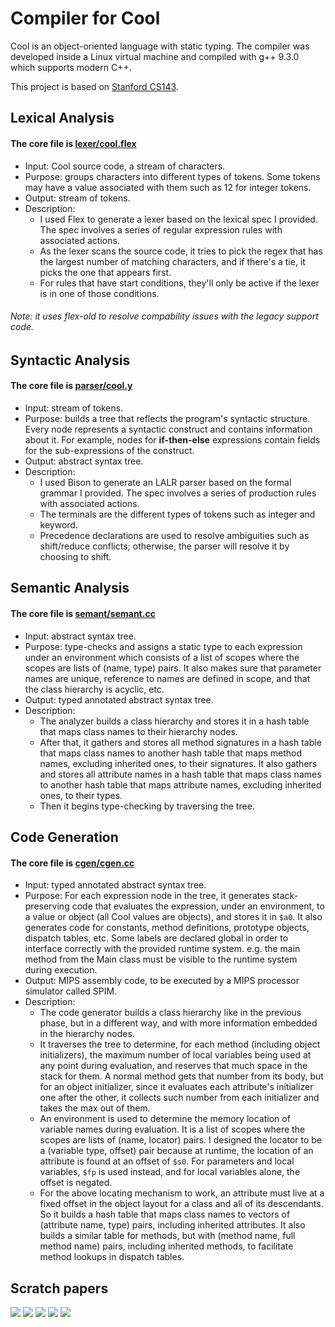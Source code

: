# Compiler for Cool
Cool is an object-oriented language with static typing. The compiler was developed inside a Linux virtual machine and compiled with g++ 9.3.0 which supports modern C++.

This project is based on [Stanford CS143](https://web.stanford.edu/class/cs143/).

## Lexical Analysis
#### The core file is [lexer/cool.flex](lexer/cool.flex)
- Input: Cool source code, a stream of characters.
- Purpose: groups characters into different types of tokens. Some tokens may have a value associated with them such as 12 for integer tokens.
- Output: stream of tokens.
- Description:
  - I used Flex to generate a lexer based on the lexical spec I provided. The spec involves a series of regular expression rules with associated actions.
  - As the lexer scans the source code, it tries to pick the regex that has the largest number of matching characters, and if there's a tie, it picks the one that appears first.
  - For rules that have start conditions, they'll only be active if the lexer is in one of those conditions.

###### Note: it uses flex-old to resolve compability issues with the legacy support code.

## Syntactic Analysis
#### The core file is [parser/cool.y](parser/cool.y)
- Input: stream of tokens.
- Purpose: builds a tree that reflects the program's syntactic structure. Every node represents a syntactic construct and contains information about it. For example, nodes for **if-then-else** expressions contain fields for the sub-expressions of the construct.
- Output: abstract syntax tree.
- Description:
  - I used Bison to generate an LALR parser based on the formal grammar I provided. The spec involves a series of production rules with associated actions.
  - The terminals are the different types of tokens such as integer and keyword.
  - Precedence declarations are used to resolve ambiguities such as shift/reduce conflicts; otherwise, the parser will resolve it by choosing to shift.

## Semantic Analysis
#### The core file is [semant/semant.cc](semant/semant.cc)
- Input: abstract syntax tree.
- Purpose: type-checks and assigns a static type to each expression under an environment which consists of a list of scopes where the scopes are lists of (name, type) pairs. It also makes sure that parameter names are unique, reference to names are defined in scope, and that the class hierarchy is acyclic, etc.
- Output: typed annotated abstract syntax tree.
- Description:
  - The analyzer builds a class hierarchy and stores it in a hash table that maps class names to their hierarchy nodes.
  - After that, it gathers and stores all method signatures in a hash table that maps class names to another hash table that maps method names, excluding inherited ones, to their signatures. It also gathers and stores all attribute names in a hash table that maps class names to another hash table that maps attribute names, excluding inherited ones, to their types.
  - Then it begins type-checking by traversing the tree.

## Code Generation
#### The core file is [cgen/cgen.cc](cgen/cgen.cc)
- Input: typed annotated abstract syntax tree.
- Purpose: For each expression node in the tree, it generates stack-preserving code that evaluates the expression, under an environment, to a value or object (all Cool values are objects), and stores it in `$a0`. It also generates code for constants, method definitions, prototype objects, dispatch tables, etc. Some labels are declared global in order to interface correctly with the provided runtime system. e.g. the main method from the Main class must be visible to the runtime system during execution.
- Output: MIPS assembly code, to be executed by a MIPS processor simulator called SPIM.
- Description:
  - The code generator builds a class hierarchy like in the previous phase, but in a different way, and with more information embedded in the hierarchy nodes.
  - It traverses the tree to determine, for each method (including object initializers), the maximum number of local variables being used at any point during evaluation, and reserves that much space in the stack for them. A normal method gets that number from its body, but for an object initializer, since it evaluates each attribute's initializer one after the other, it collects such number from each initializer and takes the max out of them.
  - An environment is used to determine the memory location of variable names during evaluation. It is a list of scopes where the scopes are lists of (name, locator) pairs. I designed the locator to be a (variable type, offset) pair because at runtime, the location of an attribute is found at an offset of `$s0`. For parameters and local variables, `$fp` is used instead, and for local variables alone, the offset is negated.
  - For the above locating mechanism to work, an attribute must live at a fixed offset in the object layout for a class and all of its descendants. So it builds a hash table that maps class names to vectors of (attribute name, type) pairs, including inherited attributes. It also builds a similar table for methods, but with (method name, full method name) pairs, including inherited methods, to facilitate method lookups in dispatch tables.

## Scratch papers
![](scratch_1.jpg)
![](scratch_2.jpg)
![](scratch_3.jpg)
![](scratch_4.jpg)
![](scratch_5.jpg)
